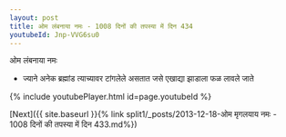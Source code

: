```yaml
---
layout: post
title: ओम लंबनाया नमः - 1008 दिनों की तपस्या में दिन 434
youtubeId: Jnp-VVG6su0
---
```

 
 
 ओम लंबनाया नमः  
 
 -  ज्याने अनेक ब्रह्मांड त्याच्यावर टांगलेले असतात जसे एखाद्या झाडाला फळ लावले जाते 
 
  
 
  
 
 
 
 
 
 


{% include youtubePlayer.html id=page.youtubeId %}
 
[Next]({{ site.baseurl }}{% link  split1/_posts/2013-12-18-ओम मृगलयाय नमः - 1008 दिनों की तपस्या में दिन 433.md%})
 
